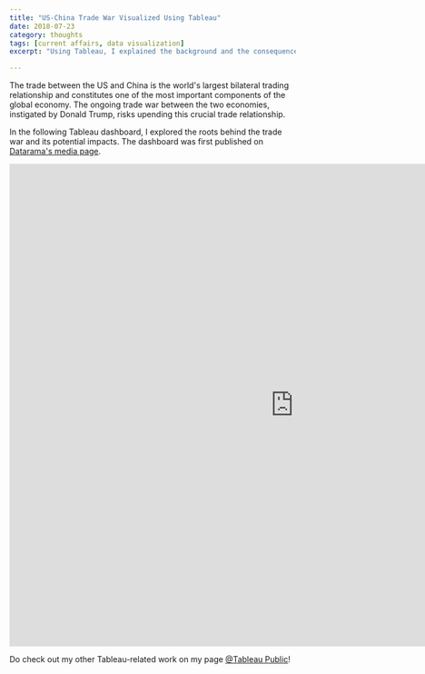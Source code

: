 ```yaml
---
title: "US-China Trade War Visualized Using Tableau"
date: 2018-07-23
category: thoughts
tags: [current affairs, data visualization]
excerpt: "Using Tableau, I explained the background and the consequences of the trade war between the US and China"

---
```


The trade between the US and China is the world's largest bilateral trading relationship and constitutes one of the most important components of the global economy. The ongoing trade war between the two economies, instigated by Donald Trump, risks upending this crucial trade relationship.

In the following Tableau dashboard, I explored the roots behind the trade war and its potential impacts.
The dashboard was first published on [Datarama's media page](https://datarama.com/index.php/media/).

<iframe seamless frameborder="0" src="https://public.tableau.com/views/TradeWars/Final?:embed=y&:display_count=yes&:origin=viz_share_link:embed=yes&:display_count=yes&:showVizHome=no" width = '1000' height = '850' scrolling='no' ></iframe>   

Do check out my other Tableau-related work on my page [@Tableau Public](https://public.tableau.com/profile/meraldo.antonio#!/)!
